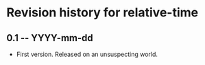 # Revision history for relative-time

## 0.1 -- YYYY-mm-dd

* First version. Released on an unsuspecting world.
